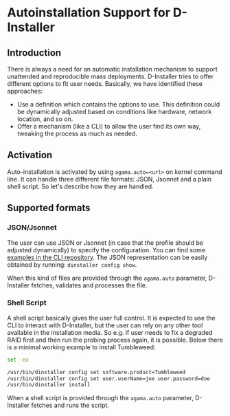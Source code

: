 # Autoinstallation Support for D-Installer

## Introduction

There is always a need for an automatic installation mechanism to support unattended and
reproducible mass deployments. D-Installer tries to offer different options to fit user needs.
Basically, we have identified these approaches:

* Use a definition which contains the options to use. This definition could be dynamically adjusted
  based on conditions like hardware, network location, and so on.
* Offer a mechanism (like a CLI) to allow the user find its own way, tweaking the process as much as
  needed.

## Activation

Auto-installation is activated by using `agama.auto=<url>` on kernel command line. It can handle
three different file formats: JSON, Jsonnet and a plain shell script. So let's describe how they are
handled.

## Supported formats

### JSON/Jsonnet

The user can use JSON or Jsonnet (in case that the profile should be adjusted dynamically) to
specify the configuration. You can find some [examples in the CLI
repository](https://github.com/yast/d-installer-cli/tree/main/dinstaller-lib/share/examples). The
JSON representation can be easily obtained by running: `dinstaller config show`.

When this kind of files are provided through the `agama.auto` parameter, D-Installer fetches,
validates and processes the file.

### Shell Script

A shell script basically gives the user full control. It is expected to use the CLI to interact with
D-Installer, but the user can rely on any other tool available in the installation media. So e.g. if
user needs to fix a degraded RAID first and then run the probing process again, it is possible.
Below there is a minimal working example to install Tumbleweed:

```sh
set -ex

/usr/bin/dinstaller config set software.product=Tumbleweed
/usr/bin/dinstaller config set user.userName=joe user.password=doe
/usr/bin/dinstaller install
```

When a shell script is provided through the `agama.auto` parameter, D-Installer fetches and runs the
script.
